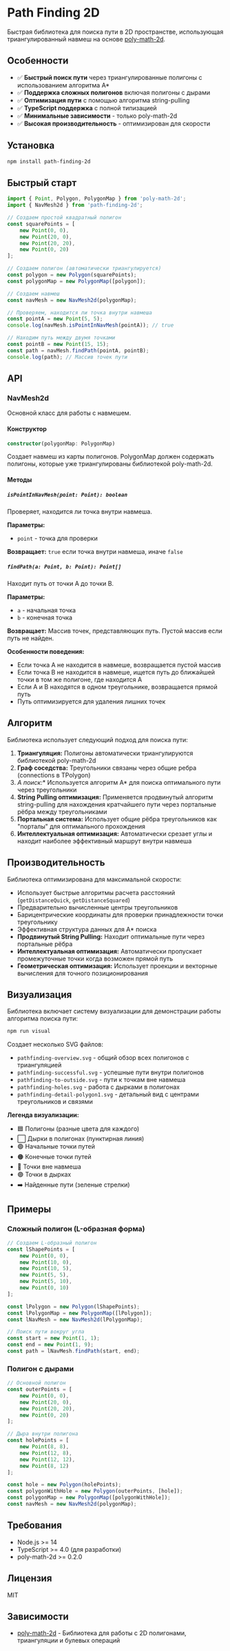 # Path Finding 2D

Быстрая библиотека для поиска пути в 2D пространстве, использующая триангулированный навмеш на основе [poly-math-2d](https://www.npmjs.com/package/poly-math-2d).

## Особенности

- ✅ **Быстрый поиск пути** через триангулированные полигоны с использованием алгоритма A*
- ✅ **Поддержка сложных полигонов** включая полигоны с дырами
- ✅ **Оптимизация пути** с помощью алгоритма string-pulling
- ✅ **TypeScript поддержка** с полной типизацией
- ✅ **Минимальные зависимости** - только poly-math-2d
- ✅ **Высокая производительность** - оптимизирован для скорости

## Установка

```bash
npm install path-finding-2d
```

## Быстрый старт

```typescript
import { Point, Polygon, PolygonMap } from 'poly-math-2d';
import { NavMesh2d } from 'path-finding-2d';

// Создаем простой квадратный полигон
const squarePoints = [
    new Point(0, 0),
    new Point(20, 0),
    new Point(20, 20),
    new Point(0, 20)
];

// Создаем полигон (автоматически триангулируется)
const polygon = new Polygon(squarePoints);
const polygonMap = new PolygonMap([polygon]);

// Создаем навмеш
const navMesh = new NavMesh2d(polygonMap);

// Проверяем, находится ли точка внутри навмеша
const pointA = new Point(5, 5);
console.log(navMesh.isPointInNavMesh(pointA)); // true

// Находим путь между двумя точками
const pointB = new Point(15, 15);
const path = navMesh.findPath(pointA, pointB);
console.log(path); // Массив точек пути
```

## API

### NavMesh2d

Основной класс для работы с навмешем.

#### Конструктор

```typescript
constructor(polygonMap: PolygonMap)
```

Создает навмеш из карты полигонов. PolygonMap должен содержать полигоны, которые уже триангулированы библиотекой poly-math-2d.

#### Методы

##### `isPointInNavMesh(point: Point): boolean`

Проверяет, находится ли точка внутри навмеша.

**Параметры:**
- `point` - точка для проверки

**Возвращает:** `true` если точка внутри навмеша, иначе `false`

##### `findPath(a: Point, b: Point): Point[]`

Находит путь от точки A до точки B.

**Параметры:**
- `a` - начальная точка
- `b` - конечная точка

**Возвращает:** Массив точек, представляющих путь. Пустой массив если путь не найден.

**Особенности поведения:**
- Если точка A не находится в навмеше, возвращается пустой массив
- Если точка B не находится в навмеше, ищется путь до ближайшей точки в том же полигоне, где находится A
- Если A и B находятся в одном треугольнике, возвращается прямой путь
- Путь оптимизируется для удаления лишних точек

## Алгоритм

Библиотека использует следующий подход для поиска пути:

1. **Триангуляция:** Полигоны автоматически триангулируются библиотекой poly-math-2d
2. **Граф соседства:** Треугольники связаны через общие ребра (connections в TPolygon)
3. **A* поиск:** Используется алгоритм A* для поиска оптимального пути через треугольники
4. **String Pulling оптимизация:** Применяется продвинутый алгоритм string-pulling для нахождения кратчайшего пути через портальные рёбра между треугольниками
5. **Портальная система:** Использует общие рёбра треугольников как "порталы" для оптимального прохождения
6. **Интеллектуальная оптимизация:** Автоматически срезает углы и находит наиболее эффективный маршрут внутри навмеша

## Производительность

Библиотека оптимизирована для максимальной скорости:

- Использует быстрые алгоритмы расчета расстояний (`getDistanceQuick`, `getDistanceSquared`)
- Предварительно вычисленные центры треугольников
- Барицентрические координаты для проверки принадлежности точки треугольнику
- Эффективная структура данных для A* поиска
- **Продвинутый String Pulling:** Находит оптимальные пути через портальные рёбра
- **Интеллектуальная оптимизация:** Автоматически пропускает промежуточные точки когда возможен прямой путь
- **Геометрическая оптимизация:** Использует проекции и векторные вычисления для точного позиционирования

## Визуализация

Библиотека включает систему визуализации для демонстрации работы алгоритма поиска пути:

```bash
npm run visual
```

Создает несколько SVG файлов:
- `pathfinding-overview.svg` - общий обзор всех полигонов с триангуляцией
- `pathfinding-successful.svg` - успешные пути внутри полигонов
- `pathfinding-to-outside.svg` - пути к точкам вне навмеша
- `pathfinding-holes.svg` - работа с дырками в полигонах
- `pathfinding-detail-polygon1.svg` - детальный вид с центрами треугольников и связями

**Легенда визуализации:**
- 🟦 Полигоны (разные цвета для каждого)
- ⬜ Дырки в полигонах (пунктирная линия)
- 🟢 Начальные точки путей
- 🟠 Конечные точки путей
- 🔴 Точки вне навмеша
- 🟣 Точки в дырках
- ➡️ Найденные пути (зеленые стрелки)

## Примеры

### Сложный полигон (L-образная форма)

```typescript
// Создаем L-образный полигон
const lShapePoints = [
    new Point(0, 0),
    new Point(10, 0),
    new Point(10, 5),
    new Point(5, 5),
    new Point(5, 10),
    new Point(0, 10)
];

const lPolygon = new Polygon(lShapePoints);
const lPolygonMap = new PolygonMap([lPolygon]);
const lNavMesh = new NavMesh2d(lPolygonMap);

// Поиск пути вокруг угла
const start = new Point(1, 1);
const end = new Point(1, 9);
const path = lNavMesh.findPath(start, end);
```

### Полигон с дырами

```typescript
// Основной полигон
const outerPoints = [
    new Point(0, 0),
    new Point(20, 0),
    new Point(20, 20),
    new Point(0, 20)
];

// Дыра внутри полигона
const holePoints = [
    new Point(8, 8),
    new Point(12, 8),
    new Point(12, 12),
    new Point(8, 12)
];

const hole = new Polygon(holePoints);
const polygonWithHole = new Polygon(outerPoints, [hole]);
const polygonMap = new PolygonMap([polygonWithHole]);
const navMesh = new NavMesh2d(polygonMap);
```

## Требования

- Node.js >= 14
- TypeScript >= 4.0 (для разработки)
- poly-math-2d >= 0.2.0

## Лицензия

MIT

## Зависимости

- [poly-math-2d](https://www.npmjs.com/package/poly-math-2d) - Библиотека для работы с 2D полигонами, триангуляции и булевых операций 